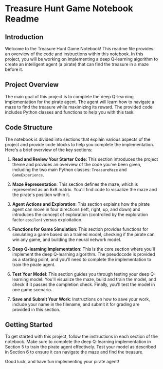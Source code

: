 # Treasure Hunt Game Notebook Readme

## Introduction
Welcome to the Treasure Hunt Game Notebook! This readme file provides an overview of the code and instructions within this notebook. In this project, you will be working on implementing a deep Q-learning algorithm to create an intelligent agent (a pirate) that can find the treasure in a maze before it.

## Project Overview
The main goal of this project is to complete the deep Q-learning implementation for the pirate agent. The agent will learn how to navigate a maze to find the treasure while maximizing its reward. The provided code includes Python classes and functions to help you with this task.

## Code Structure
The notebook is divided into sections that explain various aspects of the project and provide code blocks to help you complete the implementation. Here's a brief overview of the key sections:

1. **Read and Review Your Starter Code**: This section introduces the project theme and provides an overview of the code you've been given, including the two main Python classes: `TreasureMaze` and `GameExperience`.

2. **Maze Representation**: This section defines the maze, which is represented as an 8x8 matrix. You'll find code to visualize the maze and the pirate's position within it.

3. **Agent Actions and Exploration**: This section explains how the pirate agent can move in four directions (left, right, up, and down) and introduces the concept of exploration (controlled by the exploration factor `epsilon`) versus exploitation.

4. **Functions for Game Simulation**: This section provides functions for simulating a game based on a trained model, checking if the pirate can win any game, and building the neural network model.

5. **Deep Q-learning Implementation**: This is the core section where you'll implement the deep Q-learning algorithm. The pseudocode is provided as a starting point, and you'll need to complete the implementation to train the pirate agent.

6. **Test Your Model**: This section guides you through testing your deep Q-learning model. You'll visualize the maze, build and train the model, and check if it passes the completion check. Finally, you'll test the model in one game scenario.

7. **Save and Submit Your Work**: Instructions on how to save your work, include your name in the filename, and submit it for grading are provided in this section.

## Getting Started
To get started with this project, follow the instructions in each section of the notebook. Make sure to complete the deep Q-learning implementation in Section 5 to train the pirate agent effectively. Test your model as described in Section 6 to ensure it can navigate the maze and find the treasure.

Good luck, and have fun implementing your pirate agent!
